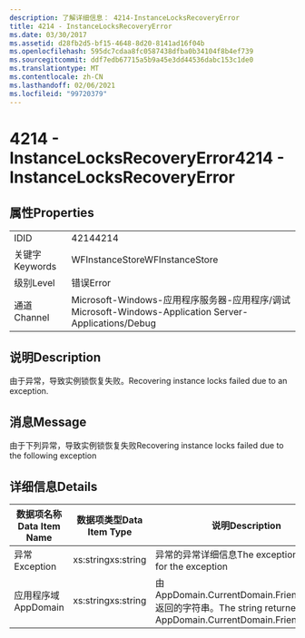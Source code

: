 ```yaml
---
description: 了解详细信息： 4214-InstanceLocksRecoveryError
title: 4214 - InstanceLocksRecoveryError
ms.date: 03/30/2017
ms.assetid: d28fb2d5-bf15-4648-8d20-8141ad16f04b
ms.openlocfilehash: 595dc7cdaa8fc0587438dfba0b34104f8b4ef739
ms.sourcegitcommit: ddf7edb67715a5b9a45e3dd44536dabc153c1de0
ms.translationtype: MT
ms.contentlocale: zh-CN
ms.lasthandoff: 02/06/2021
ms.locfileid: "99720379"
---
```

# <a name="4214---instancelocksrecoveryerror"></a><span data-ttu-id="c2e62-103">4214 - InstanceLocksRecoveryError</span><span class="sxs-lookup"><span data-stu-id="c2e62-103">4214 - InstanceLocksRecoveryError</span></span>

## <a name="properties"></a><span data-ttu-id="c2e62-104">属性</span><span class="sxs-lookup"><span data-stu-id="c2e62-104">Properties</span></span>  
  
|||  
|-|-|  
|<span data-ttu-id="c2e62-105">ID</span><span class="sxs-lookup"><span data-stu-id="c2e62-105">ID</span></span>|<span data-ttu-id="c2e62-106">4214</span><span class="sxs-lookup"><span data-stu-id="c2e62-106">4214</span></span>|  
|<span data-ttu-id="c2e62-107">关键字</span><span class="sxs-lookup"><span data-stu-id="c2e62-107">Keywords</span></span>|<span data-ttu-id="c2e62-108">WFInstanceStore</span><span class="sxs-lookup"><span data-stu-id="c2e62-108">WFInstanceStore</span></span>|  
|<span data-ttu-id="c2e62-109">级别</span><span class="sxs-lookup"><span data-stu-id="c2e62-109">Level</span></span>|<span data-ttu-id="c2e62-110">错误</span><span class="sxs-lookup"><span data-stu-id="c2e62-110">Error</span></span>|  
|<span data-ttu-id="c2e62-111">通道</span><span class="sxs-lookup"><span data-stu-id="c2e62-111">Channel</span></span>|<span data-ttu-id="c2e62-112">Microsoft-Windows-应用程序服务器-应用程序/调试</span><span class="sxs-lookup"><span data-stu-id="c2e62-112">Microsoft-Windows-Application Server-Applications/Debug</span></span>|  
  
## <a name="description"></a><span data-ttu-id="c2e62-113">说明</span><span class="sxs-lookup"><span data-stu-id="c2e62-113">Description</span></span>  

 <span data-ttu-id="c2e62-114">由于异常，导致实例锁恢复失败。</span><span class="sxs-lookup"><span data-stu-id="c2e62-114">Recovering instance locks failed due to an exception.</span></span>  
  
## <a name="message"></a><span data-ttu-id="c2e62-115">消息</span><span class="sxs-lookup"><span data-stu-id="c2e62-115">Message</span></span>  

 <span data-ttu-id="c2e62-116">由于下列异常，导致实例锁恢复失败</span><span class="sxs-lookup"><span data-stu-id="c2e62-116">Recovering instance locks failed due to the following exception</span></span>  
  
## <a name="details"></a><span data-ttu-id="c2e62-117">详细信息</span><span class="sxs-lookup"><span data-stu-id="c2e62-117">Details</span></span>  
  
|<span data-ttu-id="c2e62-118">数据项名称</span><span class="sxs-lookup"><span data-stu-id="c2e62-118">Data Item Name</span></span>|<span data-ttu-id="c2e62-119">数据项类型</span><span class="sxs-lookup"><span data-stu-id="c2e62-119">Data Item Type</span></span>|<span data-ttu-id="c2e62-120">说明</span><span class="sxs-lookup"><span data-stu-id="c2e62-120">Description</span></span>|  
|--------------------|--------------------|-----------------|  
|<span data-ttu-id="c2e62-121">异常</span><span class="sxs-lookup"><span data-stu-id="c2e62-121">Exception</span></span>|<span data-ttu-id="c2e62-122">xs:string</span><span class="sxs-lookup"><span data-stu-id="c2e62-122">xs:string</span></span>|<span data-ttu-id="c2e62-123">异常的异常详细信息</span><span class="sxs-lookup"><span data-stu-id="c2e62-123">The exception details for the exception</span></span>|  
|<span data-ttu-id="c2e62-124">应用程序域</span><span class="sxs-lookup"><span data-stu-id="c2e62-124">AppDomain</span></span>|<span data-ttu-id="c2e62-125">xs:string</span><span class="sxs-lookup"><span data-stu-id="c2e62-125">xs:string</span></span>|<span data-ttu-id="c2e62-126">由 AppDomain.CurrentDomain.FriendlyName 返回的字符串。</span><span class="sxs-lookup"><span data-stu-id="c2e62-126">The string returned by AppDomain.CurrentDomain.FriendlyName.</span></span>|

